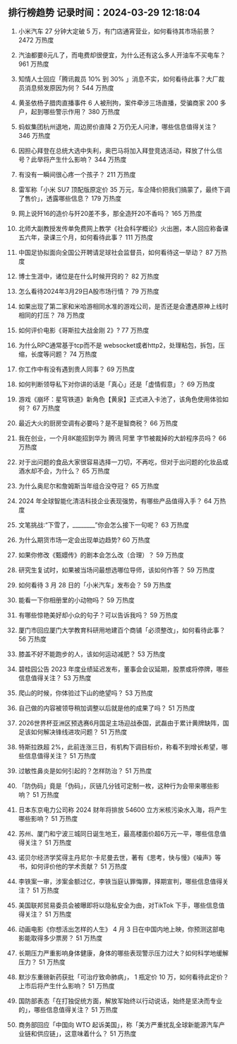 
## 排行榜趋势 记录时间：2024-03-29 12:18:04
  
  1. 小米汽车 27 分钟大定破 5 万，有门店通宵营业，如何看待其市场前景？ 2472 万热度
    
  2. 汽油都要8元/L了，而电费却很便宜，为什么还有这么多人开油车不买电车？ 961 万热度
    
  3. 知情人士回应「腾讯裁员 10% 到 30% 」消息不实，如何看待此事？大厂裁员消息频发原因为何？ 544 万热度
    
  4. 黄圣依杨子腊肉直播事件 6 人被刑拘，案件牵涉三场直播，受骗商家 200 多户，起到哪些警示作用？ 380 万热度
    
  5. 蚂蚁集团杭州退地，周边房价直降 2 万仍无人问津，哪些信息值得关注？ 346 万热度
    
  6. 因担心拜登在总统大选中失利，奥巴马将加入拜登竞选活动，释放了什么信号？此举将产生什么影响？ 344 万热度
    
  7. 有没有一瞬间很心疼一个孩子？ 211 万热度
    
  8. 雷军称「小米 SU7 顶配版原定价 35 万元，车企降价把我们搞蒙了，最终下调了售价」，透露哪些信息？ 179 万热度
    
  9. 网上说歼16的造价与歼20差不多，那全造歼20不香吗？ 165 万热度
    
  10. 北师大副教授发传单免费网上教学《社会科学概论》火出圈，本人回应称备课五六年，录课三个月，如何看待此事？ 111 万热度
    
  11. 中国足协拟面向全国公开聘请足球社会监督员，如何看待这一举动？ 87 万热度
    
  12. 博士生涯中，诸位是在什么时候开窍的？ 82 万热度
    
  13. 怎么看待2024年3月29日A股市场行情？ 79 万热度
    
  14. 如果出现了第二家和米哈游相同水准的游戏公司，是否还是会遭遇原神上线时相同的打压？ 78 万热度
    
  15. 如何评价电影《哥斯拉大战金刚 2》? 77 万热度
    
  16. 为什么RPC通常基于tcp而不是 websocket或者http2，处理粘包，拆包，压缩，长度等问题？ 74 万热度
    
  17. 你工作中有没有遇到贵人同事？ 69 万热度
    
  18. 如何判断领导私下对你讲的话是「真心」还是「虚情假意」？ 69 万热度
    
  19. 游戏《崩坏：星穹铁道》新角色【黄泉】正式进入卡池了，该角色使用体验如何？ 67 万热度
    
  20. 最近大火的厨房空调有必要吗？是不是智商税？ 66 万热度
    
  21. 我在创业，一个月8K能招到华为 腾讯 阿里 字节被裁掉的大龄程序员吗？ 66 万热度
    
  22. 对于出问题的食品大家很容易选择一刀切，不再吃，但对于出问题的化妆品或酒水却不会，为什么？ 65 万热度
    
  23. 为什么奥尼尔和詹姆斯当年组合没夺冠？ 65 万热度
    
  24. 2024 年全球智能化清洁科技企业表现强势，有哪些产品值得入手？ 64 万热度
    
  25. 文笔挑战∶“下雪了，________”你会怎么接下一句呢？ 63 万热度
    
  26. 为什么期货市场一定会出现单边趋势? 60 万热度
    
  27. 如果你修改《甄嬛传》的剧本会怎么改（合理）？ 59 万热度
    
  28. 研究生复试时，如果被当场问最想选哪位导师，该如何作答？ 59 万热度
    
  29. 如何看待 3 月 28 日的「小米汽车」发布会？ 59 万热度
    
  30. 能看一下你相册里的小动物吗？ 59 万热度
    
  31. 有哪些惊艳美好却小众的句子？可以告诉我吗？ 59 万热度
    
  32. 厦门市回应厦门大学教育科研用地建百个商铺「必须整改」，如何看待此事？ 56 万热度
    
  33. 膝盖不好不能跑步的人，该如何运动减肥？ 53 万热度
    
  34. 碧桂园公告 2023 年度业绩延迟发布，董事会会议延期，股票或将停牌，哪些信息值得关注？ 53 万热度
    
  35. 爬山的时候，你体验过下山的绝望吗？ 53 万热度
    
  36. 自己做的内容被领导稍加调整以后就是他的成果了吗？ 51 万热度
    
  37. 2026世界杯亚洲区预选赛6月国足主场迎战泰国，武磊由于累计黄牌缺阵，国足该如何解决锋线进攻问题？ 51 万热度
    
  38. 特斯拉跌超 2%，此前连涨三日，有机构下调目标价，称看不到增长希望，哪些信息值得关注？ 51 万热度
    
  39. 过敏性鼻炎是如何引起的？怎样防治？ 51 万热度
    
  40. 「防伪码」竟是「伪码」，灰链几分钱可定制一枚，这种行为会带来哪些影响？ 51 万热度
    
  41. 日本东京电力公司称 2024 财年将排放 54600 立方米核污染水入海，将产生哪些影响？ 51 万热度
    
  42. 苏州、厦门和宁波三城同日诞生地王，最高楼面价超6万元一平，哪些信息值得关注？ 51 万热度
    
  43. 诺贝尔经济学奖得主丹尼尔·卡尼曼去世，著有《思考，快与慢》《噪声》等书，如何评价他的学术贡献？ 51 万热度
    
  44. 李铁案一审，涉案金额过亿，李铁当庭认罪悔罪，择期宣判，哪些信息值得关注？ 51 万热度
    
  45. 美国联邦贸易委员会被曝即将以隐私安全为由，对TikTok 下手，哪些信息值得关注？ 51 万热度
    
  46. 动画电影《你想活出怎样的人生》 4 月 3 日在中国内地上映，你预测这部电影能取得多少票房？ 51 万热度
    
  47. 长期压力严重影响身体健康，身体的哪些表现警示压力过大？如何科学地缓解压力？ 51 万热度
    
  48. 默沙东重磅新药获批「可治疗致命肺病」， 1 瓶定价 10 万，如何看待此定价？上市后将产生什么影响？ 51 万热度
    
  49. 国防部表态「在打独促统方面，解放军始终以行动说话，始终是坚决而专业的」，哪些信息值得关注？ 51 万热度
    
  50. 商务部回应「中国向 WTO 起诉美国」，称「美方严重扰乱全球新能源汽车产业链和供应链」，这意味着什么？ 51 万热度
    